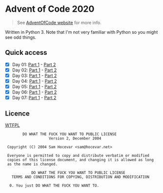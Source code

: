 # Advent of Code 2020

> See [AdventOfCode website](https://adventofcode.com/) for more info.

Written in Python 3. Note that I'm not very familiar with Python so you might see odd things.

## Quick access

  * [x] Day 01: [Part 1](./01/1) - [Part 2](./01/2)
  * [x] Day 02: [Part 1](./02/1) - [Part 2](./02/2)
  * [x] Day 03: [Part 1](./03/1) - [Part 2](./03/2)
  * [x] Day 04: [Part 1](./04/1) - [Part 2](./04/2)
  * [x] Day 05: [Part 1](./05/1) - [Part 2](./05/2)
  * [x] Day 06: [Part 1](./06/1) - [Part 2](./06/2)
  * [x] Day 07: [Part 1](./07/1) - [Part 2](./07/2)

## Licence

[WTFPL](http://www.wtfpl.net/)

```
        DO WHAT THE FUCK YOU WANT TO PUBLIC LICENSE
                    Version 2, December 2004

 Copyright (C) 2004 Sam Hocevar <sam@hocevar.net>

 Everyone is permitted to copy and distribute verbatim or modified
 copies of this license document, and changing it is allowed as long
 as the name is changed.

            DO WHAT THE FUCK YOU WANT TO PUBLIC LICENSE
   TERMS AND CONDITIONS FOR COPYING, DISTRIBUTION AND MODIFICATION

  0. You just DO WHAT THE FUCK YOU WANT TO.
```
